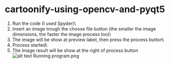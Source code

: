 # cartoonify-using-opencv-and-pyqt5
1. Run the code (I used Spyder)\
2. Insert an image trough the choose file button (the smaller the image dimensions, the faster the image process too)\
3. The image will be show at preview label, then press the process button\
4. Process started\
5. The image result will be show at the right of process button\
![alt text](https://github.com/[indahreforsiana]/[cartoonify-using-opencv-and-pyqt5]/blob/[master]/Running\program.png?raw=true)
Running program.png

